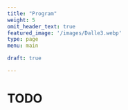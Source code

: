 ```yaml
---
title: "Program"
weight: 5
omit_header_text: true
featured_image: '/images/Dalle3.webp'
type: page
menu: main

draft: true

---
```


# TODO
